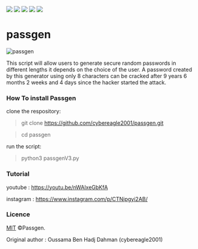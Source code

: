  <a target="_blank" href="OS" title="OS"><img src="https://img.shields.io/static/v1?label=Version&message=V0.2&color=blue"></a>
  <a target="_blank" href="Language" title="Language"><img src="https://img.shields.io/badge/language-python 3+-GREEN"></a>
    <a target="_blank" href="OS" title="OS"><img src="https://img.shields.io/static/v1?label=OS&message=linux&color=red"></a>
   <a target="_blank" href="OS" title="OS"><img src="https://img.shields.io/static/v1?label=OS&message=Windows&color=red"></a>
    <a target="_blank" href="OS" title="OS"><img src="https://img.shields.io/static/v1?label=OS&message=MacOS&color=red"></a>
# passgen
![passgen](https://user-images.githubusercontent.com/63789665/131267104-9e1656ef-16ee-44e3-9dec-1e766532c240.png)

This script will allow users to generate secure random passwords in different lengths it depends on the choice of the user. A password created by this generator using only 8 characters can be cracked after 9 years 6 months 2 weeks and 4 days since the hacker started the attack.

### How To install Passgen

clone the respository:

> git clone https://github.com/cybereagle2001/passgen.git

> cd passgen

run the script:
>python3 passgenV3.py
### Tutorial

youtube : https://youtu.be/nWAlxeGbKfA

instagram : https://www.instagram.com/p/CTNipgyi2AB/
### Licence

[MIT](https://choosealicense.com/licenses/mit/) ©Passgen.

Original author : Oussama Ben Hadj Dahman (cybereagle2001)
